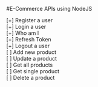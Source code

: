 #E-Commerce APIs using NodeJS

[+] Register a user <br>
[+] Login a user <br>
[+] Who am I  <br>
[+] Refresh Token <br>
[+] Logout a user <br>
[ ] Add new product <br>
[ ] Update a product <br>
[ ] Get all products <br>
[ ] Get single product <br>
[ ] Delete a product <br>

